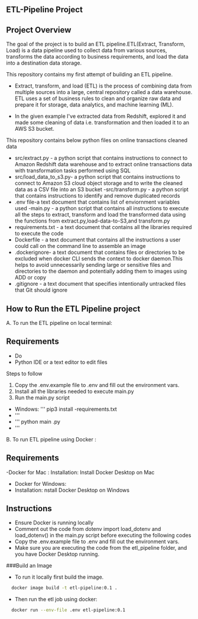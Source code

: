 ﻿## ETL-Pipeline Project
## Project Overview
The goal of the project is to build an ETL pipeline.ETL(Extract, Transform, Load) is a data pipeline used to collect data from various sources, transforms the data according to business requirements, and load the data into a destination data storage.

This repository contains my first attempt  of building an ETL pipeline.

- Extract, transform, and load (ETL) is the process of combining data from multiple sources into a large, central repository called a data warehouse. ETL uses a set of business rules to clean and organize raw data and prepare it for storage, data analytics, and machine learning (ML).

- In the given example I've extracted data from Redshift, explored it and made some cleaning of data i.e. transformation and then loaded it to an AWS S3 bucket.

This repository contains below python files on online transactions cleaned data
- src/extract.py - a python script that contains instructions to connect to Amazon Redshift data warehouse and to extract online transactions data with transformation tasks performed using SQL
- src/load_data_to_s3.py- a python script that contains instructions to connect to Amazon S3 cloud object storage and to write the cleaned data as a CSV file into an S3 bucket
-src/transform.py - a python script that contains instructions to identify and remove duplicated records
- .env file-a text document that contains list of enviornment variables used
-main.py - a python script that contains all instructions to execute all the steps to extract, transform and load the transformed data using the functions from extract.py,load-data-to-S3,and transform.py
- requirements.txt - a text document that contains all the libraries required to execute the code
- Dockerfile - a text document that contains all the instructions a user could call on the command line to assemble an image
- .dockerignore- a text document that contains files or directories to be excluded when docker CLI sends the context to docker daemon.This helps to avoid unnecessarily sending large or sensitive files and directories to the daemon and potentially adding them to images using ADD or copy
- .gitignore - a text document that specifies intentionally untracked files that Git should ignore

## How to Run the ETL Pipeline project
A. To run the ETL pipeline on local terminal:

## Requirements
- Do
- Python IDE or a text editor to edit files

Steps to follow
1. Copy the .env.example file to .env and fill out the environment vars.
2. Install all the libraries needed to execute main.py
3. Run the main.py script

- Windows:
''' pip3 install -requirements.txt
- '''
- ''' python main .py
- '''

B. To run ETL pipeline using Docker :


## Requirements
-Docker for  Mac :
Installation: Install Docker Desktop on Mac 
- Docker for Windows:
- Installation: nstall Docker Desktop on Windows


## Instructions
- Ensure Docker is running locally
- Comment out the code from dotenv import load_dotenv and load_dotenv() in the main.py script before executing the following codes
- Copy the .env.example file to .env and fill out the environment vars.
- Make sure you are executing the code from the etl_pipeline folder, and you have Docker Desktop running.


###Build an Image

- To run it locally first build the image.

```bash
  docker image build -t etl-pipeline:0.1 .
```

- Then run the etl job using docker:
```bash
  docker run --env-file .env etl-pipeline:0.1
```
